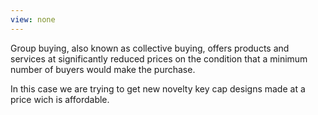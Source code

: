```yaml
---
view: none
---
```


Group buying, also known as collective buying, offers products and services at significantly reduced prices on the condition that a minimum number of buyers would make the purchase. 

In this case we are trying to get new novelty key cap designs made at a price wich is affordable.
